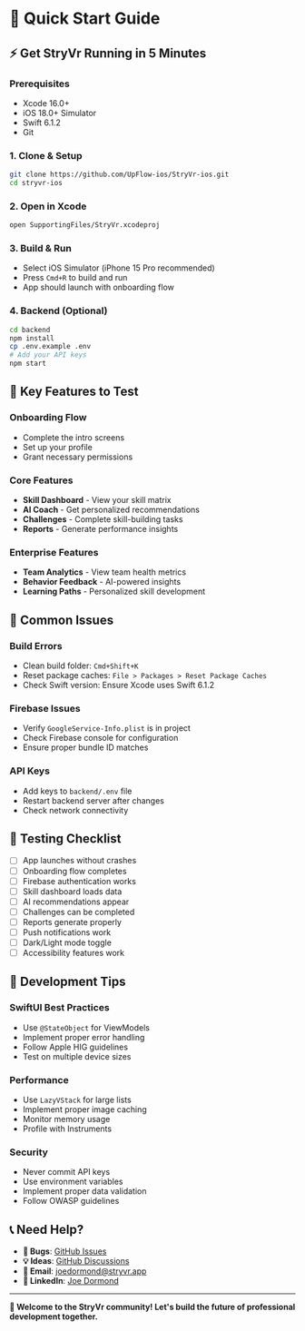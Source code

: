 # 🚀 Quick Start Guide

## ⚡ Get StryVr Running in 5 Minutes

### Prerequisites
- Xcode 16.0+ 
- iOS 18.0+ Simulator
- Swift 6.1.2
- Git

### 1. Clone & Setup
```bash
git clone https://github.com/UpFlow-ios/StryVr-ios.git
cd stryvr-ios
```

### 2. Open in Xcode
```bash
open SupportingFiles/StryVr.xcodeproj
```

### 3. Build & Run
- Select iOS Simulator (iPhone 15 Pro recommended)
- Press `Cmd+R` to build and run
- App should launch with onboarding flow

### 4. Backend (Optional)
```bash
cd backend
npm install
cp .env.example .env
# Add your API keys
npm start
```

## 🎯 Key Features to Test

### **Onboarding Flow**
- Complete the intro screens
- Set up your profile
- Grant necessary permissions

### **Core Features**
- **Skill Dashboard** - View your skill matrix
- **AI Coach** - Get personalized recommendations  
- **Challenges** - Complete skill-building tasks
- **Reports** - Generate performance insights

### **Enterprise Features**
- **Team Analytics** - View team health metrics
- **Behavior Feedback** - AI-powered insights
- **Learning Paths** - Personalized skill development

## 🐛 Common Issues

### **Build Errors**
- Clean build folder: `Cmd+Shift+K`
- Reset package caches: `File > Packages > Reset Package Caches`
- Check Swift version: Ensure Xcode uses Swift 6.1.2

### **Firebase Issues**
- Verify `GoogleService-Info.plist` is in project
- Check Firebase console for configuration
- Ensure proper bundle ID matches

### **API Keys**
- Add keys to `backend/.env` file
- Restart backend server after changes
- Check network connectivity

## 📱 Testing Checklist

- [ ] App launches without crashes
- [ ] Onboarding flow completes
- [ ] Firebase authentication works
- [ ] Skill dashboard loads data
- [ ] AI recommendations appear
- [ ] Challenges can be completed
- [ ] Reports generate properly
- [ ] Push notifications work
- [ ] Dark/Light mode toggle
- [ ] Accessibility features work

## 🔧 Development Tips

### **SwiftUI Best Practices**
- Use `@StateObject` for ViewModels
- Implement proper error handling
- Follow Apple HIG guidelines
- Test on multiple device sizes

### **Performance**
- Use `LazyVStack` for large lists
- Implement proper image caching
- Monitor memory usage
- Profile with Instruments

### **Security**
- Never commit API keys
- Use environment variables
- Implement proper data validation
- Follow OWASP guidelines

## 📞 Need Help?

- **🐛 Bugs**: [GitHub Issues](https://github.com/UpFlow-ios/StryVr-ios/issues)
- **💡 Ideas**: [GitHub Discussions](https://github.com/UpFlow-ios/StryVr-ios/discussions)
- **📧 Email**: joedormond@stryvr.app
- **💼 LinkedIn**: [Joe Dormond](https://linkedin.com/in/joedormond)

---

**🎉 Welcome to the StryVr community! Let's build the future of professional development together.** 